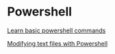 Powershell
==========

[Learn basic powershell commands](https://blog.malwarebytes.com/101/2017/08/learning-powershell-some-basic-commands/)


[Modifying text files with Powershell](https://blog.malwarebytes.com/101/2017/08/learning-powershell-basic-programs/)